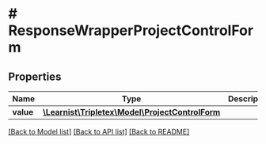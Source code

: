 # # ResponseWrapperProjectControlForm

## Properties

Name | Type | Description | Notes
------------ | ------------- | ------------- | -------------
**value** | [**\Learnist\Tripletex\Model\ProjectControlForm**](ProjectControlForm.md) |  | [optional]

[[Back to Model list]](../../README.md#models) [[Back to API list]](../../README.md#endpoints) [[Back to README]](../../README.md)
